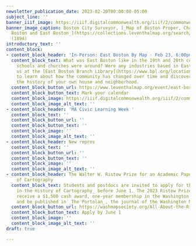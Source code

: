 ```yaml
---
newsletter_publication_date: 2023-02-20T00:00:00-05:00
subject_line: ''
banner_iiif_image: https://iiif.digitalcommonwealth.org/iiif/2/commonwealth:9k41zj472/797,2175,6739,2385/2000,/0/default.jpg
banner_image_caption: Boston City Surveyor, [_Map of Boston Proper, Charlestown, South
  Boston and East Boston_](https://collections.leventhalmap.org/search/commonwealth:js956k44c)
  (1894)
introductory_text: ''
content_block:
- content_block_header: 'In-Person: East Boston By Map · Feb 23, 6:00pm ET'
  content_block_text: What was East Boston like in the 19th and 20th centuries? What
    schools and churches were around? Were any industries based in East Boston? Join
    us at the [East Boston Branch Library](https://www.bpl.org/locations/east-boston/)
    to learn about how the community has changed over time and discover how to research
    the history of your own house and neighborhood.
  content_block_button_url: https://www.leventhalmap.org/event/east-boston-by-map/
  content_block_button_text: Mark your calendar
  content_block_image: https://iiif.digitalcommonwealth.org/iiif/2/commonwealth:js956k33v/5695,371,4258,3274/2000,/0/default.jpg
  content_block_image_alt_text: ''
- content_block_header: 'MA Civic Learning Week '
  content_block_text: ''
  content_block_button_url: ''
  content_block_button_text: ''
  content_block_image: ''
  content_block_image_alt_text: ''
- content_block_header: New repros
  content_block_text: ''
  content_block_button_url: ''
  content_block_button_text: ''
  content_block_image: ''
  content_block_image_alt_text: ''
- content_block_header: The Walter W. Ristow Prize for an Academic Paper in the History
    of Cartography
  content_block_text: Students and postdocs are invited to apply for the _Ristow Prize
    in the History of Cartography_ before June 1. The 2023 Ristow Prize winner will
    receive a $1,500 cash award, one-year membership in the Washington Map Society,
    and be published in _The Portolan_, the journal of the Washington Map Society.
  content_block_button_url: https://washmapsociety.org/All-About-the-Ristow-Prize
  content_block_button_text: Apply by June 1
  content_block_image: ''
  content_block_image_alt_text: ''
draft: true

---
```

